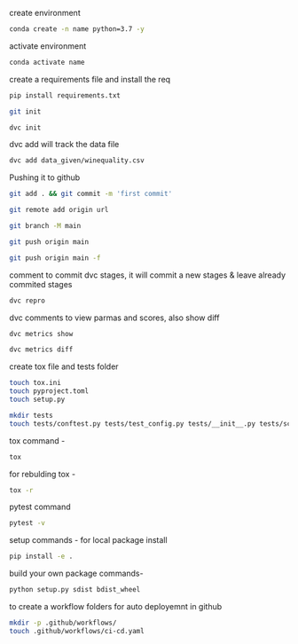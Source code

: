 create environment

```bash
conda create -n name python=3.7 -y
```

activate environment
```bash
conda activate name
```

create a requirements file and install the req
```bash
pip install requirements.txt
```

```bash
git init
```

```bash
dvc init
```

dvc add will track the data file 
```bash
dvc add data_given/winequality.csv
```

Pushing it to github
```bash
git add . && git commit -m 'first commit'

git remote add origin url

git branch -M main

git push origin main

git push origin main -f
```

comment to commit dvc stages, it will commit a new stages & leave already commited stages

```bash
dvc repro
```

dvc comments to view parmas and scores, also show diff 

```bash
dvc metrics show

dvc metrics diff
```

create tox file and tests folder
```bash
touch tox.ini
touch pyproject.toml
touch setup.py

mkdir tests
touch tests/conftest.py tests/test_config.py tests/__init__.py tests/schema_in.json
```

tox command -
```bash
tox
```

for rebulding tox -
```bash
tox -r
```

pytest command
```bash
pytest -v
```

setup commands - for local package install
```bash
pip install -e .
```

build your own package commands-
```bash
python setup.py sdist bdist_wheel
```

to create a workflow folders for auto deployemnt in github
```bash
mkdir -p .github/workflows/
touch .github/workflows/ci-cd.yaml
```